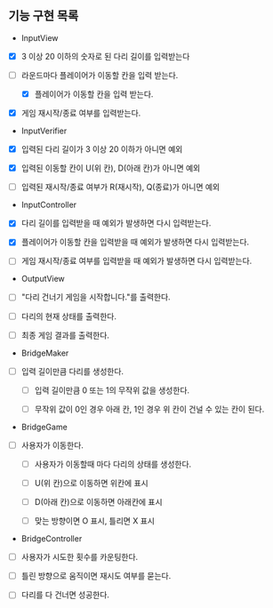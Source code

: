 ## 기능 구현 목록

- InputView
- [x] 3 이상 20 이하의 숫자로 된 다리 길이를 입력받는다
- [ ] 라운드마다 플레이어가 이동할 칸을 입력 받는다.
  - [x] 플레이어가 이동할 칸을 입력 받는다.
- [x] 게임 재시작/종료 여부를 입력받는다.


- InputVerifier
- [x] 입력된 다리 길이가 3 이상 20 이하가 아니면 예외
- [x] 입력된 이동할 칸이 U(위 칸), D(아래 칸)가 아니면 예외
- [ ] 입력된 재시작/종료 여부가 R(재시작), Q(종료)가 아니면 예외


- InputController
- [x] 다리 길이를 입력받을 때 예외가 발생하면 다시 입력받는다.
- [x] 플레이어가 이동할 칸을 입력받을 때 예외가 발생하면 다시 입력받는다.
- [ ] 게임 재시작/종료 여부를 입력받을 때 예외가 발생하면 다시 입력받는다.


- OutputView
- [ ] "다리 건너기 게임을 시작합니다."를 출력한다.
- [ ] 다리의 현재 상태를 출력한다.
- [ ] 최종 게임 결과를 출력한다.


- BridgeMaker
- [ ] 입력 길이만큼 다리를 생성한다.
  - [ ] 입력 길이만큼 0 또는 1의 무작위 값을 생성한다.
  - [ ] 무작위 값이 0인 경우 아래 칸, 1인 경우 위 칸이 건널 수 있는 칸이 된다.


- BridgeGame
- [ ] 사용자가 이동한다.
  - [ ] 사용자가 이동할때 마다 다리의 상태를 생성한다.
  - [ ] U(위 칸)으로 이동하면 위칸에 표시
  - [ ] D(아래 칸)으로 이동하면 아래칸에 표시
  - [ ] 맞는 방향이면 O 표시, 틀리면 X 표시


- BridgeController
- [ ] 사용자가 시도한 횟수를 카운팅한다.
- [ ] 틀린 방향으로 움직이면 재시도 여부를 묻는다.
- [ ] 다리를 다 건너면 성공한다.

